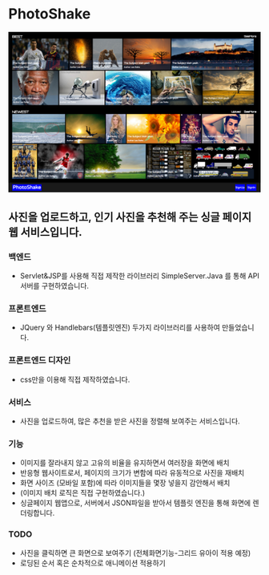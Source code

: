 # PhotoShake

![alt tag](https://github.com/dohonext/PhotoShake/blob/master/Screen%20Shot%202015-09-14%20at%2001.27.45.png)

## 사진을 업로드하고, 인기 사진을 추천해 주는 싱글 페이지 웹 서비스입니다.

### 백엔드
- Servlet&JSP를 사용해 직접 제작한 라이브러리 SimpleServer.Java 를 통해 API서버를 구현하였습니다.

### 프론트엔드 
- JQuery 와 Handlebars(템플릿엔진) 두가지 라이브러리를 사용하여 만들었습니다.

### 프론트엔드 디자인 
- css만을 이용해 직접 제작하였습니다.

### 서비스
- 사진을 업로드하여, 많은 추천을 받은 사진을 정렬해 보여주는 서비스입니다.

### 기능
- 이미지를 잘라내지 않고 고유의 비율을 유지하면서 여러장을 화면에 배치  
- 반응형 웹사이트로서, 페이지의 크기가 변함에 따라 유동적으로 사진을 재배치
- 화면 사이즈 (모바일 포함)에 따라 이미지들을 몇장 넣을지 감안해서 배치  
- (이미지 배치 로직은 직접 구현하였습니다.)
- 싱글페이지 웹앱으로, 서버에서 JSON파일을 받아서 템플릿 엔진을 통해 화면에 렌더링합니다. 

### TODO 
- 사진을 클릭하면 큰 화면으로 보여주기 (전체화면기능-그리드 유아이 적용 예정)
- 로딩된 순서 혹은 순차적으로 애니메이션 적용하기

